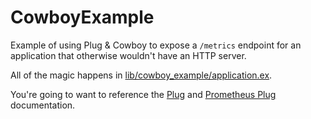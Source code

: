 # CowboyExample

Example of using Plug & Cowboy to expose a `/metrics` endpoint for an application that otherwise wouldn't have an HTTP server.

All of the magic happens in [lib/cowboy_example/application.ex](lib/cowboy_example/application.ex).

You're going to want to reference the [Plug](https://hexdocs.pm/plug/readme.html) and [Prometheus Plug](https://hexdocs.pm/prometheus_plugs/Prometheus.PlugExporter.html) documentation.